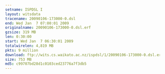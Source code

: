 ```yaml
---
setname: ISPDSL I
layout: witsdata
tracename: 20090106-173000-0.dsl
end: Wed Jan  7 07:00:01 2009
originalname: 20090106-173000-0.dsl.erf
gzsize: 319 MB
len: 0:30:00
start: Wed Jan  7 06:30:01 2009
totalwirelen: 4,819 MB
pkts: 9 million
download: ftp://wits.cs.waikato.ac.nz/ispdsl/1/20090106-173000-0.dsl.erf.gz
size: 753 MB
md5: c99707bd28d1c0103ced23776a7f3db5
---
```

